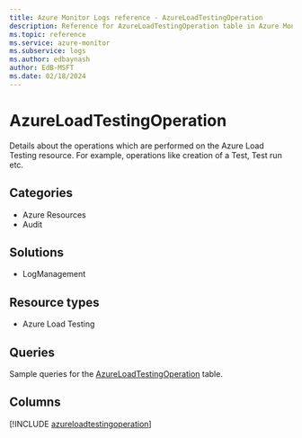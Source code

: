 ```yaml
---
title: Azure Monitor Logs reference - AzureLoadTestingOperation
description: Reference for AzureLoadTestingOperation table in Azure Monitor Logs.
ms.topic: reference
ms.service: azure-monitor
ms.subservice: logs
ms.author: edbaynash
author: EdB-MSFT
ms.date: 02/18/2024
---
```


# AzureLoadTestingOperation

Details about the operations which are performed on the Azure Load Testing resource. For example, operations like creation of a Test, Test run etc.


## Categories

- Azure Resources
- Audit

## Solutions

- LogManagement

## Resource types

- Azure Load Testing

## Queries

 Sample queries for the [AzureLoadTestingOperation](../queries/azureloadtestingoperation.md) table.


## Columns
  
[!INCLUDE [azureloadtestingoperation](.././tables/includes/azureloadtestingoperation-include.md)]
